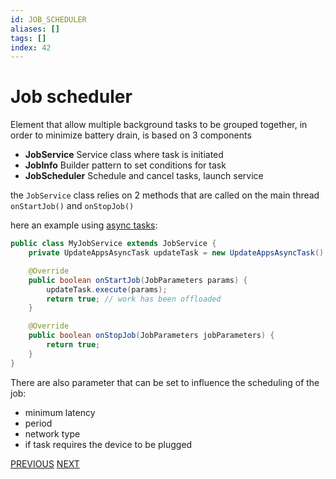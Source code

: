 ```yaml
---
id: JOB_SCHEDULER
aliases: []
tags: []
index: 42
---
```


# Job scheduler

Element that allow multiple background tasks to be grouped together, in order to minimize battery drain, is based on 3 components

- **JobService** Service class where task is initiated
- **JobInfo** Builder pattern to set conditions for task
- **JobScheduler** Schedule and cancel tasks, launch service

the `JobService` class relies on 2 methods that are called on the main thread `onStartJob()` and `onStopJob()`

here an example using [async tasks](asynchronous_techniques.md#async%20task):

```java
public class MyJobService extends JobService {
	private UpdateAppsAsyncTask updateTask = new UpdateAppsAsyncTask();

	@Override
	public boolean onStartJob(JobParameters params) {
		updateTask.execute(params);
		return true; // work has been offloaded
	}

	@Override
	public boolean onStopJob(JobParameters jobParameters) {
		return true;
	}
}
```

  There are also parameter that can be set to influence the scheduling of the job:

- minimum latency
- period
- network type
- if task requires the device to be plugged

[PREVIOUS](pages/android/asynchronous_techniques.md) [NEXT](mobile_systems/android/alarms.md)
